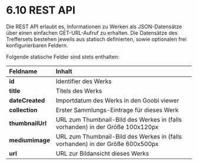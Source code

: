 # 6.10 REST API

Die REST API erlaubt es, Informationen zu Werken als JSON-Datensätze über einen einfachen GET-URL-Aufruf zu erhalten. Die Datensätze des Treffersets bestehen jeweils aus statisch definierten, sowie optionalen frei konfigurierbaren Feldern.

Folgende statische Felder sind stets enthalten:

| **Feldname**  | Inhalt |
| :--- | :--- |
| **id** | Identifier des Werks |
| **title**  | Titels des Werks |
| **dateCreated**  | Importdatum des Werks in den Goobi viewer  |
| **collection**  | Erster Sammlungs-Eintrage für dieses Werk |
| **thumbnailUrl**  | URL zum Thumbnail-Bild des Werkes in \(falls vorhanden\) in der Größe 100x120px |
| **mediumimage**  | URL zum Thumbnail-Bild des Werkes in \(falls vorhanden\) in der Größe 600x500px  |
| **url**  | URL zur Bildansicht dieses Werks  |

